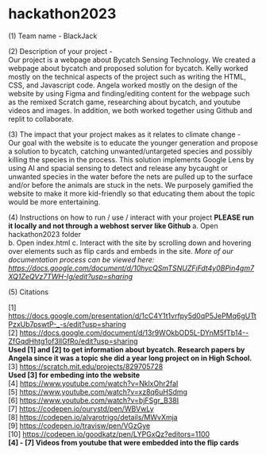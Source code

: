 # hackathon2023

(1) Team name - BlackJack

(2) Description of your project -  
Our project is a webpage about Bycatch Sensing Technology. We created a webpage about bycatch and proposed solution for bycatch. Kelly worked mostly on the technical aspects of the project such as writing the HTML, CSS, and Javascript code. Angela worked mostly on the design of the website by using Figma and finding/editing content for the webpage such as the remixed Scratch game, researching about bycatch, and youtube videos and images. In addition, we both worked together using Github and replit to collaborate.

(3) The impact that your project makes as it relates to climate change -  
Our goal with the website is to educate the younger generation and propose a solution to bycatch, catching unwanted/untargeted species and possibly killing the species in the process. This solution implements Google Lens by using AI and spacial sensing to detect and release any bycaught or unwanted species in the water before the nets are pulled up to the surface and/or before the animals are stuck in the nets. We purposely gamified the website to make it more kid-friendly so that educating them about the topic would be more entertaining.

(4) Instructions on how to run / use / interact with your project
**PLEASE run it locally and not through a webhost server like Github**
a. Open hackathon2023 folder  
b. Open index.html
c. Interact with the site by scrolling down and hovering over elements such as flip cards and embeds in the site. 
*More of our documentation process can be viewed here: https://docs.google.com/document/d/10hycQSmTSNUZFjFdt4y0BPin4gm7XQ1ZeQVz7TWH-Ig/edit?usp=sharing*

(5) Citations

[1] https://docs.google.com/presentation/d/1cC4Y1t1vrfpy5d0qP5JePMq6gUTtPzxUb7pswtP-_-s/edit?usp=sharing  
[2] https://docs.google.com/document/d/13r9WOkbOD5L-DYnM5fTb14--ZfGqdHhtg1of3lIGfRo/edit?usp=sharing  
**Used [1] and [2] to get information about bycatch. Research papers by Angela since it was a topic she did a year long project on in High School.**  
[3] https://scratch.mit.edu/projects/829705728  
**Used [3] for embeding into the website**  
[4] https://www.youtube.com/watch?v=NklxOhr2faI  
[5] https://www.youtube.com/watch?v=xz8q6uHSdmg  
[6] https://www.youtube.com/watch?v=bjFSgr_B38I   
[7] https://codepen.io/ourystd/pen/WBVwLy  
[8] https://codepen.io/alvarotrigo/details/MWvXmja  
[9] https://codepen.io/travisw/pen/VGzGye  
[10] https://codepen.io/goodkatz/pen/LYPGxQz?editors=1100  
**[4] - [7] Videos from youtube that were embedded into the flip cards**  


